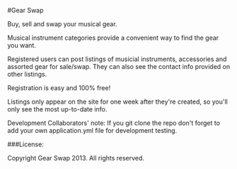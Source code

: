#Gear Swap

Buy, sell and swap your musical gear.

Musical instrument categories provide a convenient way to find the gear you want.

Registered users can post listings of musicial instruments, accessories and assorted gear for sale/swap. They can also see the contact info provided on other listings.

Registration is easy and 100% free!

Listings only appear on the site for one week after they're created, so you'll only see the most up-to-date info.


Development Collaborators' note: If you git clone the repo don't forget to add your own application.yml file for development testing.

###License:

Copyright Gear Swap 2013.  All rights reserved.

